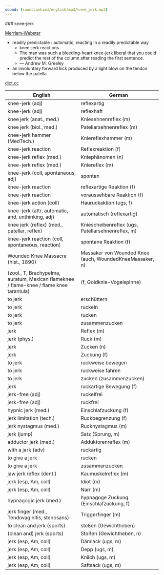 ```yaml
---
sound: [sound:ankimd/english/mp3/knee_jerk.mp3]
---
```


\### knee-jerk

[Merriam-Webster](https://www.merriam-webster.com/dictionary/knee-jerk)

- readily predictable : automatic, reacting in a readily predictable way
    - knee-jerk reactions
    - The man was such a bleeding-heart knee-jerk liberal that you could predict the rest of the column after reading the first sentence.
    - — Andrew M. Greeley
- an involuntary forward kick produced by a light blow on the tendon below the patella

[dict.cc](https://www.dict.cc/knee-jerk)

| English        | German       |
| -------------- | ------------ |
| knee-jerk (adj) | reflexartig |
| knee-jerk (adj) | reflexhaft |
| knee jerk (anat., med.) | Kniesehnenreflex (m) |
| knee jerk (biol., med.) | Patellarsehnenreflex <PSR> (m) |
| knee-jerk hammer (MedTech.) | Kniereflexhammer (m) |
| knee-jerk reaction | Reflexreaktion (f) |
| knee-jerk reflex (med.) | Kniephänomen (n) |
| knee-jerk reflex (med.) | Kniereflex (m) |
| knee-jerk (coll, spontaneous, adj) | spontan |
| knee-jerk reaction | reflexartige Reaktion (f) |
| knee-jerk reaction | voraussehbare Reaktion (f) |
| knee-jerk action (coll) | Hauruckaktion (ugs, f) |
| knee-jerk (attr, automatic, and, unthinking, adj) | automatisch (reflexartig) |
| knee jerk (reflex) (med., patellar, reflex) | Kniescheibenreflex (ugs, Patellarsehnenreflex, m) |
| knee-jerk reaction (coll, spontaneous, reaction) | spontane Reaktion (f) |
| Wounded Knee Massacre (hist., 1890) | Massaker von Wounded Knee (auch, WoundedKneeMassaker, n) |
|  (zool., T, Brachypelma, auratum, Mexican flameknee / flame-knee / flame knee tarantula) |  (f, Goldknie-Vogelspinne) |
| to jerk | erschüttern |
| to jerk | ruckeln |
| to jerk | rucken |
| to jerk | zusammenzucken |
| jerk | Reflex (m) |
| jerk (phys.) | Ruck (m) |
| jerk | Zucken (n) |
| jerk | Zuckung (f) |
| to jerk | ruckweise bewegen |
| to jerk | ruckweise fahren |
| to jerk | zucken (zusammenzucken) |
| jerk | ruckartige Bewegung (f) |
| jerk-free (adj) | ruckelfrei |
| jerk-free (adj) | ruckfrei |
| hypnic jerk (med.) | Einschlafzuckung (f) |
| jerk limitation (tech.) | Ruckbegrenzung (f) |
| jerk nystagmus (med.) | Rucknystagmus (m) |
| jerk (jump) | Satz (Sprung, m) |
| adductor jerk (med.) | Adduktorenreflex <ADR> (m) |
| with a jerk (adv) | ruckartig |
| to give a jerk | rucken |
| to give a jerk | zusammenzucken |
| jaw jerk reflex (dent.) | Kaumuskelreflex (m) |
| jerk (esp, Am, coll) | Idiot (m) |
| jerk (esp, Am, coll) | Narr (m) |
| hypnagogic jerk (med.) | hypnagoge Zuckung (Einschlafzuckung, f) |
| jerk finger (med., Tendovaginitis, stenosans) | Triggerfinger (m) |
| to clean and jerk (sports) | stoßen (Gewichtheben) |
| (clean and) jerk (sports) | Stoßen (Gewichtheben, n) |
| jerk (esp, Am, coll) | Dämlack (ugs, m) |
| jerk (esp, Am, coll) | Depp (ugs, m) |
| jerk (esp, Am, coll) | Knilch (ugs, m) |
| jerk (esp, Am, coll) | Saftsack (ugs, m) |

